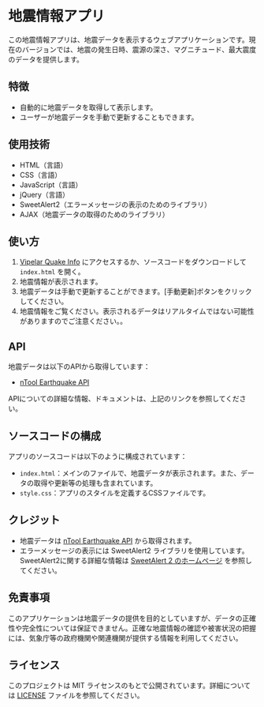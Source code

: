 # 地震情報アプリ

この地震情報アプリは、地震データを表示するウェブアプリケーションです。現在のバージョンでは、地震の発生日時、震源の深さ、マグニチュード、最大震度のデータを提供します。

## 特徴

- 自動的に地震データを取得して表示します。
- ユーザーが地震データを手動で更新することもできます。

## 使用技術

- HTML（言語）
- CSS（言語）
- JavaScript（言語）
- jQuery（言語）
- SweetAlert2（エラーメッセージの表示のためのライブラリ）
- AJAX（地震データの取得のためのライブラリ）

## 使い方

1. [Vipelar Quake Info](https://vipelar.github.io/earthquake/) にアクセスするか、ソースコードをダウンロードして `index.html` を開く。
2. 地震情報が表示されます。
3. 地震データは手動で更新することができます。[手動更新]ボタンをクリックしてください。
4. 地震情報をご覧ください。表示されるデータはリアルタイムではない可能性がありますのでご注意ください。。

## API

地震データは以下のAPIから取得しています：

- [nTool Earthquake API](https://ntool.online/apidoc/earthquakeapi)

APIについての詳細な情報、ドキュメントは、上記のリンクを参照してください。

## ソースコードの構成

アプリのソースコードは以下のように構成されています：

- `index.html`：メインのファイルで、地震データが表示されます。また、データの取得や更新等の処理も含まれています。
- `style.css`：アプリのスタイルを定義するCSSファイルです。

## クレジット

- 地震データは [nTool Earthquake API](https://ntool.online/apidoc/earthquakeapi) から取得されます。
- エラーメッセージの表示には SweetAlert2 ライブラリを使用しています。SweetAlert2に関する詳細な情報は [SweetAlert 2 のホームページ](https://sweetalert2.github.io/) を参照してください。

## 免責事項

このアプリケーションは地震データの提供を目的としていますが、データの正確性や完全性については保証できません。正確な地震情報の確認や被害状況の把握には、気象庁等の政府機関や関連機関が提供する情報を利用してください。

## ライセンス

このプロジェクトは MIT ライセンスのもとで公開されています。詳細については [LICENSE](LICENSE) ファイルを参照してください。